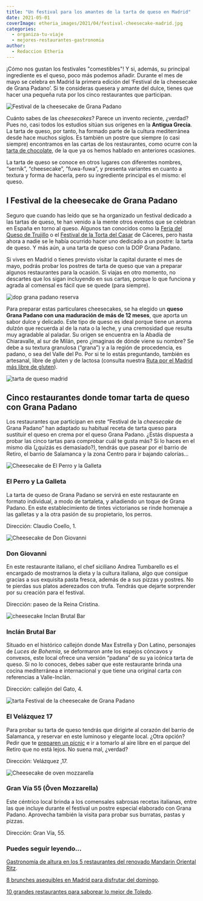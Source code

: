 ```yaml
---
title: "Un festival para los amantes de la tarta de queso en Madrid"
date: 2021-05-01
coverImage: etheria_images/2021/04/festival-cheesecake-madrid.jpg
categories: 
  - organiza-tu-viaje
  - mejores-restaurantes-gastronomia
author: 
  - Redaccion Etheria
---
```


¡Cómo nos gustan los festivales "comestibles"! Y si, además, su principal ingrediente es el queso, poco más podemos añadir. Durante el mes de mayo se celebra en Madrid la primera edición del ‘Festival de la cheesecake de Grana Padano’. Si te consideras quesera y amante del dulce, tienes que hacer una pequeña ruta por los cinco restaurantes que participan.

![Festival de la cheesecake de Grana Padano](etheria_images/2021/04/festival-cheesecake-madrid.jpg "Festival de la cheesecake de Grana Padano. © Laura Ponts")

Cuánto sabes de las _cheesecakes_? Parece un invento reciente, ¿verdad? Pues no, casi 
todos los estudios sitúan sus orígenes en la **Antigua Grecia**. La tarta de queso, por 
tanto, ha formado parte de la cultura mediterránea desde hace muchos siglos. Es también 
un postre que siempre (o casi siempre) encontramos en las cartas de los restaurantes, 
como ocurre con la [tarta de 
chocolate](https://etheriamagazine.com/2020/09/11/donde-tomar-mejores-postres-chocolate-en-madrid/), 
de la que ya os hemos hablado en anteriores ocasiones. 

La tarta de queso se conoce en otros lugares con diferentes nombres, “sernik”, 
“cheesecake”, ”fuwa-fuwa”, y presenta variantes en cuanto a textura y forma de hacerla, 
pero su ingrediente principal es el mismo: el queso. 

## I Festival de la cheesecake de Grana Padano

Seguro que cuando has leído que se ha organizado un festival dedicado a las tartas de 
queso, te han venido a la mente otros eventos que se celebran en España en torno al 
queso. Algunos tan conocidos como la [Feria del Queso de 
Trujillo](http://www.feriadelquesotrujillo.es/) o el [Festival de la Torta del 
Casar](https://tortadelcasar.eu/) de Cáceres, pero hasta ahora a nadie se le había 
ocurrido hacer uno dedicado a un postre: la tarta de queso. Y más aún, a una tarta de 
queso con la DOP Grana Padano. 

Si vives en Madrid o tienes previsto visitar la capital durante el mes de mayo, podrás 
probar los postres de tarta de queso que van a preparar algunos restaurantes para la 
ocasión. Si viajas en otro momento, no descartes que los sigan incluyendo en sus cartas, 
porque lo que funciona y agrada al comensal es fácil que se quede (para siempre). 

![dop grana padano reserva](etheria_images/2021/04/grana-padano-reserva.jpg "DOP Grana Padano.")

Para preparar estas particulares cheesecakes, se ha elegido un **queso Grana Padano con 
una maduración de más de 12 meses**, que aporta un sabor dulce y delicado. Este tipo de 
queso es ideal porque tiene un aroma dulzón que recuerda al de la nata o la leche, y una 
cremosidad que resulta muy agradable al paladar. Su origen se encuentra en la Abadía de 
Chiaravalle, al sur de Milán, pero ¿imaginas de dónde viene su nombre? Se debe a su 
textura granulosa (“grana”) y a la región de procedencia, es padano, o sea del Valle del 
Po. Por si te lo estás preguntando, también es artesanal, libre de gluten y de lactosa 
(consulta nuestra [Ruta por el Madrid más libre de 
gluten](https://etheriamagazine.com/2020/10/02/ruta-madrid-sin-gluten-mejores-restaurantes-pastelerias/)). 

![tarta de queso madrid](etheria_images/2021/04/tarta-queso-madrid.jpg "Tarta de queso tradicional. © Yulia Khlebnikova")

## Cinco restaurantes donde tomar tarta de queso con Grana Padano

Los restaurantes que participan en este “Festival de la _cheesecake_ de Grana Padano” 
han adaptado su habitual receta de tarta queso para sustituir el queso en crema por el 
queso Grana Padano. ¿Estás dispuesta a probar las cinco tartas para comprobar cuál te 
gusta más? Si lo haces en el mismo día (¿quizás es demasiado?), tendrás que pasear por 
el barrio de Retiro, el barrio de Salamanca y la zona Centro para ir bajando calorías... 

![Cheesecake de El Perro y la Galleta](etheria_images/2021/04/cheesecake-El-Perro-y-la-Galleta.jpg "Cheesecake de El Perro y la Galleta.")

### El Perro y La Galleta

La tarta de queso de Grana Padano se servirá en este restaurante en formato individual, 
a modo de tartaleta, y añadiendo un toque de Grana Padano. En este establecimiento de 
tintes victorianos se rinde homenaje a las galletas y a la otra pasión de su 
propietario, los perros. 

Dirección: Claudio Coello, 1. 

![Cheesecake de Don Giovanni](etheria_images/2021/04/cheesecake-Don-Giovanni.jpg "Cheesecake de Don Giovanni.")

### Don Giovanni

En este restaurante italiano, el chef siciliano Andrea Tumbarello es el encargado de 
mostrarnos la dieta y la cultura italiana, algo que consigue gracias a sus exquisita 
pasta fresca, además de a sus pizzas y postres. No te pierdas sus platos aderezados con 
trufa. Tendrás que dejarte sorprender por su creación para el festival. 

Dirección: paseo de la Reina Cristina. 

![cheesecake Inclan Brutal Bar](etheria_images/2021/04/tarta-queso-brutal-madrid.jpg "Cheesecake de Inclán Brutal Bar.")

### Inclán Brutal Bar

Situado en el histórico callejón donde Max Estrella y Don Latino, personajes de _Luces 
de Bohemia_, se deformaron ante los espejos cóncavos y convexos, este local ofrece una 
versión “padana” de su ya icónica tarta de queso. Si no lo conoces, debes saber que este 
restaurante brinda una cocina mediterránea e internacional y que tiene una original 
carta con referencias a Valle-Inclán. 

Dirección: callejón del Gato, 4. 

![tarta Festival de la cheesecake de Grana Padano](etheria_images/2021/04/festival-cheesecake-grana-padano.jpg "Cheesecake de El Velázquez 17, para el Festival de la cheesecake de Grana Padano.")

### El Velázquez 17

Para probar su tarta de queso tendrás que dirigirte al corazón del barrio de Salamanca, 
y reservar en este luminoso y elegante local. ¿Otra opción? Pedir que te [preparen un 
pícnic](https://elvelazquez17.com/) e ir a tomarlo al aire libre en el parque del Retiro 
que no está lejos. No suena mal, ¿verdad? 

Dirección: Velázquez ,17. 

![Cheesecake de oven mozzarella](etheria_images/2021/04/cheesecake-oven-Mozzarella.jpg "Cheesecake de Gran Vía 55.")

### Gran Vía 55 (Ôven Mozzarella)

Este céntrico local brinda a los comensales sabrosas recetas italianas, entre las que 
incluye durante el festival un postre especial elaborado con Grana Padano. Aprovecha 
también la visita para probar sus burratas, pastas y pizzas. 

Dirección: Gran Vía, 55. 

### Puedes seguir leyendo...

[Gastronomía de altura en los 5 restaurantes del renovado Mandarin Oriental 
Ritz](https://etheriamagazine.com/2021/04/12/restaurantes-mandarin-oriental-ritz-quique-dacosta/). 

[8 brunches asequibles en Madrid para disfrutar del 
domingo](https://etheriamagazine.com/2020/11/13/brunch-buenos-y-baratos-en-madrid/). 

[10 grandes restaurantes para saborear lo mejor de 
Toledo](https://etheriamagazine.com/2020/11/03/comer-en-toledo-mejores-restaurantes-bares-tapas/).
